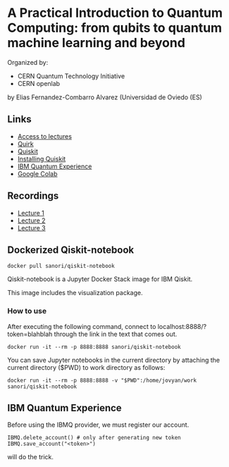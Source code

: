 # A Practical Introduction to Quantum Computing: from qubits to quantum machine learning and beyond

Organized by:

- CERN Quantum Technology Initiative
- CERN openlab

by Elias Fernandez-Combarro Alvarez (Universidad de Oviedo (ES)

## Links

- [Access to lectures](https://indico.cern.ch/event/970903/)
- [Quirk](https://algassert.com/quirk)
- [Quiskit](https://qiskit.org/)
- [Installing Quiskit](https://qiskit.org/documentation/install.html)
- [IBM Quantum Experience](https://quantum-computing.ibm.com/)
- [Google Colab](https://colab.research.google.com/)

## Recordings

- [Lecture 1](https://youtu.be/jwHM8AHOtJ0)
- [Lecture 2](https://youtu.be/SPQ-rvtaREs)
- [Lecture 3](https://youtu.be/wX_vmpbQGU4)

## Dockerized Qiskit-notebook

    docker pull sanori/qiskit-notebook

Qiskit-notebook is a Jupyter Docker Stack image for IBM Qiskit.

This image includes the visualization package.

### How to use

After executing the following command, connect to localhost:8888/?token=blahblah through the link in the text that comes out.

    docker run -it --rm -p 8888:8888 sanori/qiskit-notebook

You can save Jupyter notebooks in the current directory by attaching the current directory ($PWD) to work directory as follows:

    docker run -it --rm -p 8888:8888 -v "$PWD":/home/jovyan/work sanori/qiskit-notebook

## IBM Quantum Experience

Before using the IBMQ provider, we must register our account.

    IBMQ.delete_account() # only after generating new token
    IBMQ.save_account("<token>")

will do the trick.
